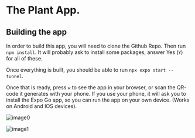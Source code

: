 # The Plant App.


## Building the app
In order to build this app, you will need to clone the Github Repo.
Then run `npm install`.
It will probably ask to install some packages, answer Yes (`Y`) for all of these.

Once everything is built, you should be able to run `npx expo start --tunnel`.

Once that is ready, press `w` to see the app in your browser, or scan the QR-code it generates with your phone.
If you use your phone, it will ask you to install the Expo Go app, so you can run the app on your own device.
(Works on Android and IOS devices).

![image0](https://github.com/user-attachments/assets/17f6b755-2e73-442b-8b09-38b65cd36121)

![image1](https://github.com/user-attachments/assets/ffeba545-49fe-44b3-94b8-f572a599ba7c)
